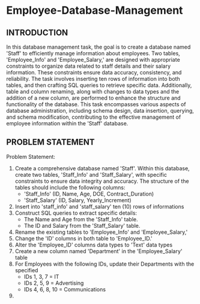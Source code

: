# Employee-Database-Management

## INTRODUCTION

In this database management task, the goal is to create a database named 'Staff' to efficiently manage information about employees. Two tables, 'Employee_Info' and 'Employee_Salary,' are designed with appropriate constraints to organize data related to staff details and their salary information. These constraints ensure data accuracy, consistency, and reliability. The task involves inserting ten rows of information into both tables, and then crafting SQL queries to retrieve specific data. Additionally, table and column renaming, along with changes to data types and the addition of a new column, are performed to enhance the structure and functionality of the database. This task encompasses various aspects of database administration, including schema design, data insertion, querying, and schema modification, contributing to the effective management of employee information within the 'Staff' database.

## PROBLEM STATEMENT


Problem Statement:
1. Create a comprehensive database named 'Staff'. Within this database, create two tables, 'Staff_Info' and 'Staff_Salary', with specific constraints to ensure data integrity and accuracy. The structure of the tables should include the following columns:
   - 'Staff_Info' (ID, Name, Age, DOE, Contract_Duration)
   - 'Staff_Salary' (ID, Salary, Yearly_Increment)
2. Insert into 'staff_info' and 'staff_salary' ten (10) rows of informations
3. Construct SQL queries to extract specific details:
   - The Name and Age from the 'Staff_Info' table.
   - The ID and Salary from the 'Staff_Salary' table.
5. Rename the existing tables to 'Employee_Info' and 'Employee_Salary,'
6. Change the 'ID' columns in both table to 'Employee_ID.'
7. Alter the 'Employee_ID' columns data types to 'Text' data types
8. Create a new column named 'Department' in the 'Employee_Salary' table
9. For Employees with the following IDs, update their Departments with the specified
   - IDs 1, 3, 7 = IT
   - IDs 2, 5, 9 = Advertising
   - IDs 4, 6, 8, 10 = Communications
10. 
    












